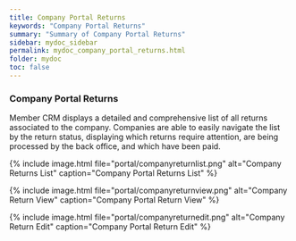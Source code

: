 ```yaml
---
title: Company Portal Returns
keywords: "Company Portal Returns"
summary: "Summary of Company Portal Returns"
sidebar: mydoc_sidebar
permalink: mydoc_company_portal_returns.html
folder: mydoc
toc: false
---
```


### Company Portal Returns

Member CRM displays a detailed and comprehensive list of all returns associated to the company. Companies are able to easily navigate the list by the return status, displaying which returns require attention, are being processed by the back office, and which have been paid.

{% include image.html file="portal/companyreturnlist.png" alt="Company Returns List" caption="Company Portal Returns List" %}

{% include image.html file="portal/companyreturnview.png" alt="Company Return View" caption="Company Portal Return View" %}

{% include image.html file="portal/companyreturnedit.png" alt="Company Return Edit" caption="Company Portal Return Edit" %}
